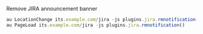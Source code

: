 Remove JIRA announcement banner

```javascript
au LocationChange its.example.com/jira -js plugins.jira.rmnotification()
au PageLoad its.example.com/jira -js plugins.jira.rmnotification()
```
